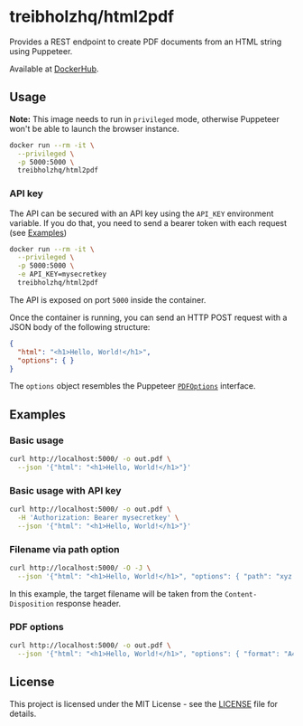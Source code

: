 # treibholzhq/html2pdf

Provides a REST endpoint to create PDF documents from an HTML string using Puppeteer.

Available at [DockerHub](https://hub.docker.com/r/treibholzhq/html2pdf).

## Usage

**Note:** This image needs to run in `privileged` mode, otherwise Puppeteer won't be able to launch the browser instance.

```sh
docker run --rm -it \
  --privileged \
  -p 5000:5000 \
  treibholzhq/html2pdf
```

### API key

The API can be secured with an API key using the `API_KEY` environment variable.
If you do that, you need to send a bearer token with each request (see [Examples](#basic-usage-with-api-key))

```sh
docker run --rm -it \
  --privileged \
  -p 5000:5000 \
  -e API_KEY=mysecretkey
  treibholzhq/html2pdf
```

The API is exposed on port `5000` inside the container.

Once the container is running, you can send an HTTP POST request with a JSON body of the following structure:

```json
{
  "html": "<h1>Hello, World!</h1>",
  "options": { }
}
```

The `options` object resembles the Puppeteer [`PDFOptions`](https://pptr.dev/api/puppeteer.pdfoptions/) interface.

## Examples

### Basic usage

```sh
curl http://localhost:5000/ -o out.pdf \
  --json '{"html": "<h1>Hello, World!</h1>"}'
```

### Basic usage with API key

```sh
curl http://localhost:5000/ -o out.pdf \
  -H 'Authorization: Bearer mysecretkey' \
  --json '{"html": "<h1>Hello, World!</h1>"}'
```

### Filename via path option

```sh
curl http://localhost:5000/ -O -J \
  --json '{"html": "<h1>Hello, World!</h1>", "options": { "path": "xyz.pdf" }}'
```

In this example, the target filename will be taken from the `Content-Disposition` response header.

### PDF options

```sh
curl http://localhost:5000/ -o out.pdf \
  --json '{"html": "<h1>Hello, World!</h1>", "options": { "format": "A4", "landscape": true }}'
```

## License

This project is licensed under the MIT License - see the [LICENSE](LICENSE) file for details.
